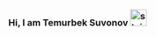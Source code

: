### Hi, I am Temurbek Suvonov <img src = "https://media0.giphy.com/media/gM5qFksULw54NMWyry/giphy.gif?cid=ecf05e47kwfyn2r4axs5dlun7ygeilb7jb49syn33cfyvgrb&rid=giphy.gif&ct=s" alt="stciker" width = "30px"/>
 

